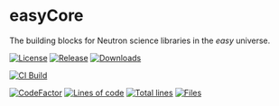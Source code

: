 # easyCore

The building blocks for Neutron science libraries in the _easy_ universe.

[![License][50]][51] [![Release][30]][31] [![Downloads][70]][71]

[![CI Build][20]][21] 

[![CodeFactor][83]][84] [![Lines of code][81]](<>) [![Total lines][80]](<>) [![Files][82]](<>)


<!---CI Build Status--->

[20]: https://github.com/easyScience/easyCore/workflows/CI%20using%20pip/badge.svg

[21]: https://github.com/easyScience/easyCore/actions


<!---Release--->

[30]: https://img.shields.io/github/release/easyScience/easyCore.svg

[31]: https://github.com/easyScience/easyCore/releases

<!---License--->

[50]: https://img.shields.io/github/license/easyScience/easyCore.svg

[51]: https://github.com/easyScience/easyCore/blob/master/LICENSE.md


<!---Downloads--->

[70]: https://img.shields.io/github/downloads/easyScience/easyCore/total.svg

[71]: https://github.com/easyScience/easyCore/releases

<!---Code statistics--->

[80]: https://tokei.rs/b1/github/easyScience/easyCore

[81]: https://tokei.rs/b1/github/easyScience/easyCore?category=code

[82]: https://tokei.rs/b1/github/easyScience/easyCore?category=files

[83]: https://www.codefactor.io/repository/github/easyscience/easycore/badge

[84]: https://www.codefactor.io/repository/github/easyscience/easycore
